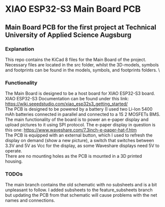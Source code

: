 # XIAO ESP32-S3 Main Board PCB
## Main Board PCB for the first project at Technical University of Applied Science Augsburg
### Explanation
This repo contains the KiCad 8 files for the Main Board of the project. \
Necessary files are located in the src folder, whilst the 3D-models, symbols and footprints can be found in the models, symbols, and footprints folders. \
### Functionality
The Main Board is designed to be a host board for XIAO ESP32-S3 board. \
XIAO ESP32-S3 Documentation can be found under this link: https://wiki.seeedstudio.com/xiao_esp32s3_getting_started/ \
The PCB is designed to be powered by a battery (I used two Li-Ion 5400 mAh batteries connected in parallel and connected to a 1S 2 MOSFETs BMS. \
The main functionality of the board is to power an e-paper display and upload pictures to it using SPI protocol. The e-paper display in question is this one: https://www.waveshare.com/7.3inch-e-paper-hat-f.htm \
The PCB is equipped with an external button, which I used to refresh the display on demand (show a new picture), a switch that switches between 3.3V and 5V as Vcc for the display, as some Waveshare displays need 5V to operate. \
There are no mounting holes as the PCB is mounted in a 3D printed housing.
### TODOs
The main branch contains the old schematic with no subsheets and is a bit unpleasant to follow. I added subsheets to the feature_subsheets branch but updating the PCB from that schematic will cause problems with the net names and connections.

